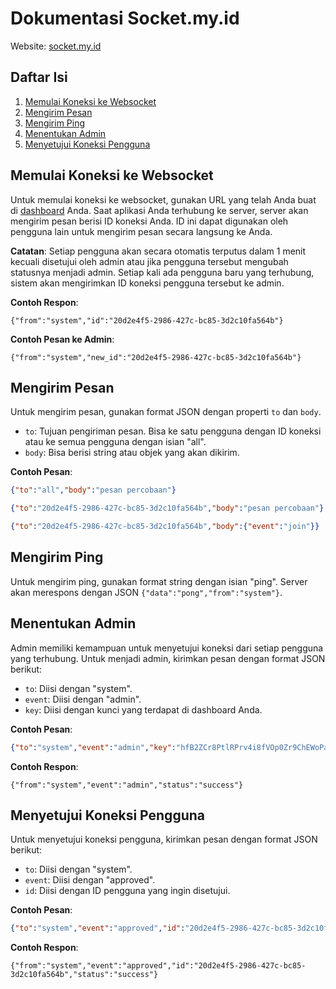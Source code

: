 # Dokumentasi Socket.my.id

Website: [socket.my.id](https://socket.my.id)

## Daftar Isi
1. [Memulai Koneksi ke Websocket](#memulai-koneksi-ke-websocket)
2. [Mengirim Pesan](#mengirim-pesan)
3. [Mengirim Ping](#mengirim-ping)
4. [Menentukan Admin](#menentukan-admin)
5. [Menyetujui Koneksi Pengguna](#menyetujui-koneksi-pengguna)

## Memulai Koneksi ke Websocket
Untuk memulai koneksi ke websocket, gunakan URL yang telah Anda buat di [dashboard](https://socket.my.id) Anda. Saat aplikasi Anda terhubung ke server, server akan mengirim pesan berisi ID koneksi Anda. ID ini dapat digunakan oleh pengguna lain untuk mengirim pesan secara langsung ke Anda.

**Catatan**: Setiap pengguna akan secara otomatis terputus dalam 1 menit kecuali disetujui oleh admin atau jika pengguna tersebut mengubah statusnya menjadi admin. Setiap kali ada pengguna baru yang terhubung, sistem akan mengirimkan ID koneksi pengguna tersebut ke admin.

**Contoh Respon**:

`{"from":"system","id":"20d2e4f5-2986-427c-bc85-3d2c10fa564b"}`

**Contoh Pesan ke Admin**:

`{"from":"system","new_id":"20d2e4f5-2986-427c-bc85-3d2c10fa564b"}`

## Mengirim Pesan
Untuk mengirim pesan, gunakan format JSON dengan properti `to` dan `body`.

- `to`: Tujuan pengiriman pesan. Bisa ke satu pengguna dengan ID koneksi atau ke semua pengguna dengan isian "all".
- `body`: Bisa berisi string atau objek yang akan dikirim.

**Contoh Pesan**:

```json
{"to":"all","body":"pesan percobaan"}
```

```json
{"to":"20d2e4f5-2986-427c-bc85-3d2c10fa564b","body":"pesan percobaan"}
```

```json
{"to":"20d2e4f5-2986-427c-bc85-3d2c10fa564b","body":{"event":"join"}}
```

## Mengirim Ping
Untuk mengirim ping, gunakan format string dengan isian "ping". Server akan merespons dengan JSON `{"data":"pong","from":"system"}`.

## Menentukan Admin
Admin memiliki kemampuan untuk menyetujui koneksi dari setiap pengguna yang terhubung. Untuk menjadi admin, kirimkan pesan dengan format JSON berikut:

- `to`: Diisi dengan "system".
- `event`: Diisi dengan "admin".
- `key`: Diisi dengan kunci yang terdapat di dashboard Anda.

**Contoh Pesan**:

```json
{"to":"system","event":"admin","key":"hfB2ZCr8PtlRPrv4i8fVOp0Zr9ChEWoPaCYjGFHr"}
```

**Contoh Respon**:

`{"from":"system","event":"admin","status":"success"}`

## Menyetujui Koneksi Pengguna
Untuk menyetujui koneksi pengguna, kirimkan pesan dengan format JSON berikut:

- `to`: Diisi dengan "system".
- `event`: Diisi dengan "approved".
- `id`: Diisi dengan ID pengguna yang ingin disetujui.

**Contoh Pesan**:

```json
{"to":"system","event":"approved","id":"20d2e4f5-2986-427c-bc85-3d2c10fa564b"}
```

**Contoh Respon**:

`{"from":"system","event":"approved","id":"20d2e4f5-2986-427c-bc85-3d2c10fa564b","status":"success"}`
